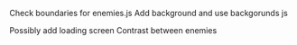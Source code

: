 Check boundaries for enemies.js
Add background and use backgorunds js

Possibly add loading screen
Contrast between enemies